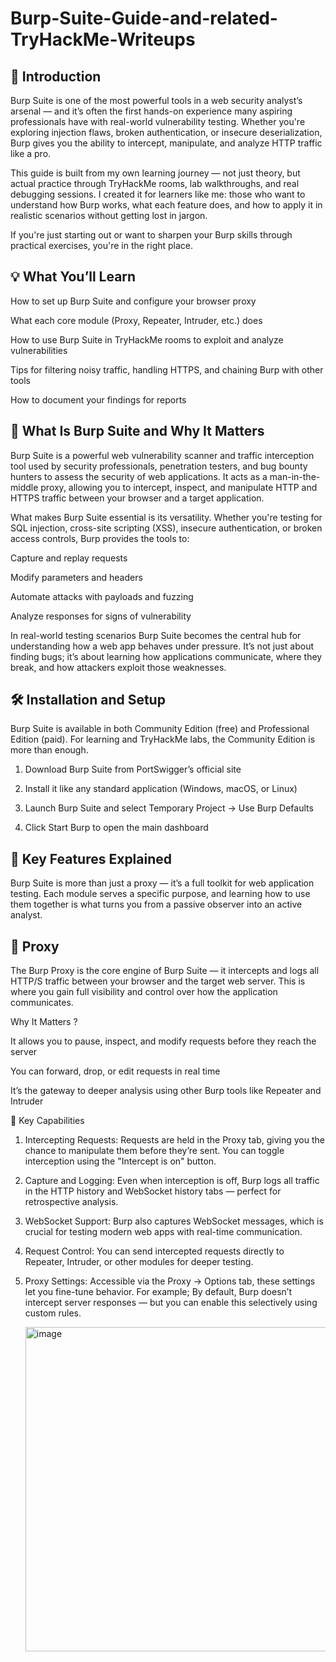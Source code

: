 # Burp-Suite-Guide-and-related-TryHackMe-Writeups
## 📍 Introduction
Burp Suite is one of the most powerful tools in a web security analyst’s arsenal — and it’s often the first hands-on experience many aspiring professionals have with real-world vulnerability testing. Whether you're exploring injection flaws, broken authentication, or insecure deserialization, Burp gives you the ability to intercept, manipulate, and analyze HTTP traffic like a pro.

This guide is built from my own learning journey — not just theory, but actual practice through TryHackMe rooms, lab walkthroughs, and real debugging sessions. I created it for learners like me: those who want to understand how Burp works, what each feature does, and how to apply it in realistic scenarios without getting lost in jargon.

If you're just starting out or want to sharpen your Burp skills through practical exercises, you're in the right place.

## 💡 What You’ll Learn
How to set up Burp Suite and configure your browser proxy

What each core module (Proxy, Repeater, Intruder, etc.) does

How to use Burp Suite in TryHackMe rooms to exploit and analyze vulnerabilities

Tips for filtering noisy traffic, handling HTTPS, and chaining Burp with other tools

How to document your findings for reports

## 🧭 What Is Burp Suite and Why It Matters
Burp Suite is a powerful web vulnerability scanner and traffic interception tool used by security professionals, penetration testers, and bug bounty hunters to assess the security of web applications. It acts as a man-in-the-middle proxy, allowing you to intercept, inspect, and manipulate HTTP and HTTPS traffic between your browser and a target application.

What makes Burp Suite essential is its versatility. Whether you're testing for SQL injection, cross-site scripting (XSS), insecure authentication, or broken access controls, Burp provides the tools to:

Capture and replay requests

Modify parameters and headers

Automate attacks with payloads and fuzzing

Analyze responses for signs of vulnerability

In real-world testing scenarios Burp Suite becomes the central hub for understanding how a web app behaves under pressure. It’s not just about finding bugs; it’s about learning how applications communicate, where they break, and how attackers exploit those weaknesses.

## 🛠️ Installation and Setup
Burp Suite is available in both Community Edition (free) and Professional Edition (paid). For learning and TryHackMe labs, the Community Edition is more than enough.

1. Download Burp Suite from PortSwigger’s official site

2. Install it like any standard application (Windows, macOS, or Linux)

3. Launch Burp Suite and select Temporary Project → Use Burp Defaults

4. Click Start Burp to open the main dashboard

## 🧰 Key Features Explained
Burp Suite is more than just a proxy — it’s a full toolkit for web application testing. Each module serves a specific purpose, and learning how to use them together is what turns you from a passive observer into an active analyst.

## 🔹 Proxy
The Burp Proxy is the core engine of Burp Suite — it intercepts and logs all HTTP/S traffic between your browser and the target web server. This is where you gain full visibility and control over how the application communicates.

Why It Matters ? 

It allows you to pause, inspect, and modify requests before they reach the server

You can forward, drop, or edit requests in real time

It’s the gateway to deeper analysis using other Burp tools like Repeater and Intruder

📌 Key Capabilities
1. Intercepting Requests: Requests are held in the Proxy tab, giving you the chance to manipulate them before they’re sent. You can toggle interception using the "Intercept is on" button.

2. Capture and Logging: Even when interception is off, Burp logs all traffic in the HTTP history and WebSocket history tabs — perfect for retrospective analysis.

3. WebSocket Support: Burp also captures WebSocket messages, which is crucial for testing modern web apps with real-time communication.

4. Request Control: You can send intercepted requests directly to Repeater, Intruder, or other modules for deeper testing.

5. Proxy Settings: Accessible via the Proxy → Options tab, these settings let you fine-tune behavior. For example; By default, Burp doesn’t intercept server responses — but you can enable this selectively using custom rules.

   <img width="986" height="519" alt="image" src="https://github.com/user-attachments/assets/492df41f-a1e6-4a9e-a7b0-d430fd730ac2" />

   


